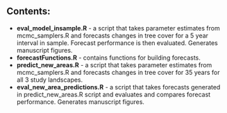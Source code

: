 ## Contents:
* **eval_model_insample.R** - a script that takes parameter estimates from mcmc_samplers.R and forecasts changes in tree cover for a 5 year interval in sample. Forecast performance is then evaluated. Generates manuscript figures.
* **forecastFunctions.R** - contains functions for building forecasts.
* **predict_new_areas.R** - a script that takes parameter estimates from mcmc_samplers.R and forecasts changes in tree cover for 35 years for all 3 study landscapes.
* **eval_new_area_predictions.R** - a script that takes forecasts generated in predict_new_areas.R script and evaluates and compares forecast performance. Generates manuscript figures.
